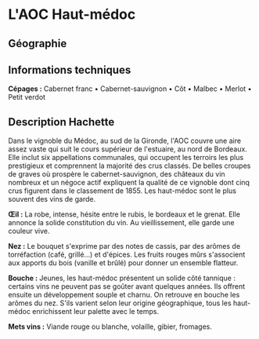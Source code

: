 # L'AOC Haut-médoc

## Géographie

## Informations techniques

**Cépages :** Cabernet franc • Cabernet-sauvignon • Côt • Malbec • Merlot • Petit verdot

## Description Hachette

Dans le vignoble du Médoc, au sud de la Gironde, l'AOC couvre une aire assez vaste qui suit le cours supérieur de l'estuaire, au nord de Bordeaux. Elle inclut six appellations communales, qui occupent les terroirs les plus prestigieux et comprennent la majorité des crus classés. De belles croupes de graves où prospère le cabernet-sauvignon, des châteaux du vin nombreux et un négoce actif expliquent la qualité de ce vignoble dont cinq crus figurent dans le classement de 1855. Les haut-médoc sont le plus souvent des vins de garde.

**Œil :** La robe, intense, hésite entre le rubis, le bordeaux et le grenat. Elle annonce la solide constitution du vin. Au vieillissement, elle garde une couleur vive.

**Nez :** Le bouquet s'exprime par des notes de cassis, par des arômes de torréfaction (café, grillé...) et d'épices. Les fruits rouges mûrs s'associent aux apports du bois (vanille et brûlé) pour donner un ensemble flatteur.

**Bouche :** Jeunes, les haut-médoc présentent un solide côté tannique : certains vins ne peuvent pas se goûter avant quelques années. Ils offrent ensuite un développement souple et charnu. On retrouve en bouche les arômes du nez. S'ils varient selon leur origine géographique, tous les haut-médoc enrichissent leur palette avec le temps.

**Mets vins :** Viande rouge ou blanche, volaille, gibier, fromages.
